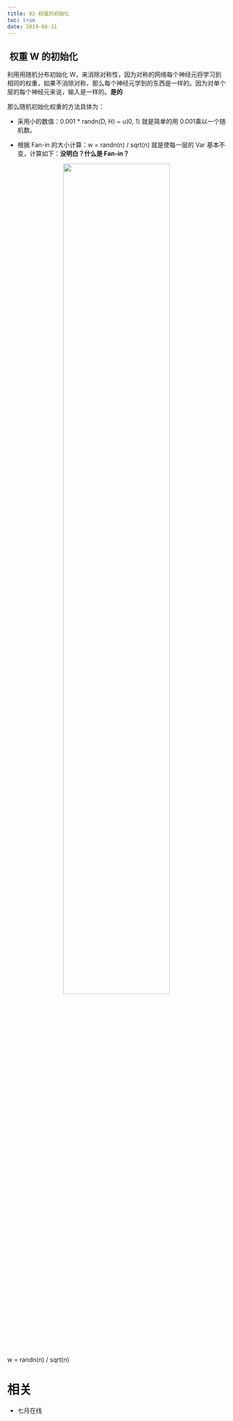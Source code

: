 ```yaml
---
title: 02 权值的初始化
toc: true
date: 2019-08-31
---
```


##  权重 W 的初始化


利⽤用随机分布初始化 W，来消除对称性，因为对称的网络每个神经元将学习到相同的权重，如果不消除对称，那么每个神经元学到的东西是一样的。因为对单个层的每个神经元来说，输入是一样的。**是的**

那么随机初始化权重的方法具体为：

* 采用小的数值：0.001 * randn(D, H) ~ u(0, 1) 就是简单的用 0.001乘以一个随机数。

* 根据 Fan-in 的大小计算：w = randn(n) / sqrt(n) 就是使每一层的 Var 基本不变，计算如下：**没明白？什么是 Fan-in？**


<p align="center">
    <img width="70%" height="70%" src="http://images.iterate.site/blog/image/180728/BJE9AJ5A2I.png?imageslim">
</p>

w = randn(n) / sqrt(n)



# 相关

- 七月在线
